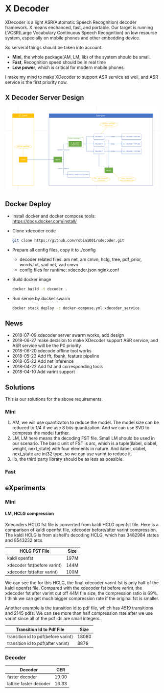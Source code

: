 # X Decoder

XDecoder is a light ASR(Automatic Speech Recognition) decoder framework. 
X means enchanced, fast, and portable. Our target is running 
LVCSR(Large Vocabulary Continuous Speech Recognition) on low resourse system,
especially on mobile phones and other embedding device. 

So serveral things should be taken into account.

- **Mini**, the whole package(AM, LM, lib) of the system should be small.
- **Fast**, Recognition speed should be in real time
- **Low power**, which is critical for modern mobile phones.

I make my mind to make XDecoder to support ASR service as well, and ASR service
is the first priority now.

## X Decoder Server Design

![Xdecoder Design](res/xdecoder.png)

## Docker Deploy

- Install docker and docker compose tools: https://docs.docker.com/install/

- Clone xdecoder code

    ``` sh
    git clone https://github.com/robin1001/xdecoder.git
    ```

- Prepare all config files, copy it to ./config
    - decoder related files: am net, am cmvn, hclg, tree, pdf_prior, words.txt, vad net, vad cmvn 
    - config files for runtime: xdecoder.json nginx.conf

- Build docker image
    ``` sh
    docker build -t decoder .
    ```
- Run servie by docker swarm
    ``` sh
    docker stack deploy -c docker-compose.yml xdecoder_service
    ```

## News
- 2018-07-09 xdecoder server swarm works, add design
- 2018-06-27 make decision to make XDecoder support ASR service, and ASR service will be the P0 priority
- 2018-06-20 xdecode offline tool works
- 2018-05-23 Add fft, fbank, feature pipeline
- 2018-05-22 Add net inference
- 2018-04-22 Add fst and corresponding tools
- 2018-04-10 Add varint support

## Solutions

This is our solutions for the above requirements.

### Mini
1. AM, we will use quantizaton to reduce the model. The model size can be reduced to 1/4 if we use 8 bits quantization. And we can use SVD to compress the model further.
2. LM, LM here means the decoding FST file. Small LM should be used in our scenario. The basic unit of FST is arc,
which is a tuple(ilabel, olabel, weight, next\_state) with four elements in nature. And ilabel, olabel, next\_state are int32 type, 
so we can use varint to reduce it.
3. lib, the third party library should be as less as possible.

### Fast


## eXperiments

### Mini

#### LM, HCLG compression
    
Xdecoders HCLG fst file is converted from kaldi HCLG openfst file. Here is a comparison of kaldi openfst file, xdecoder before/after varint compression.
The kaldi HCLG is from aishell's decoding HCLG, which has 3482984 states and 8543232 arcs.

| HCLG FST File               | Size |
|-----------------------------|------|
| kaldi openfst               | 197M |
| xdecoder fst(before varint) | 144M |
| xdecoder fst(after varint)  | 100M |

We can see the for this HCLG, the final xdecoder varint fst is only half of the kaldi openfst file.
Compared with the xdecoder fst before varint, the xdecoder fst after varint cut off 44M file size, the compression ratio is 69%.
I think we can get much bigger compression rate if the original fst is smaller.

Another example is the transition id to pdf file, which has 4519 transitions and 2145 pdfs.
We can see more than half compression rate after we use varint since all of the pdf ids are small integers.

| Transition Id to Pdf File           | Size  |
|-------------------------------------|-------|
| transition id to pdf(before varint) | 18080 |
| transition id to pdf(after varint)  | 8879  |

### Decoder ###
| Decoder                     | CER   |
|-----------------------------|-------|
| faster decoder              | 19.00 |
| lattice faster decoder      | 16.33 |

